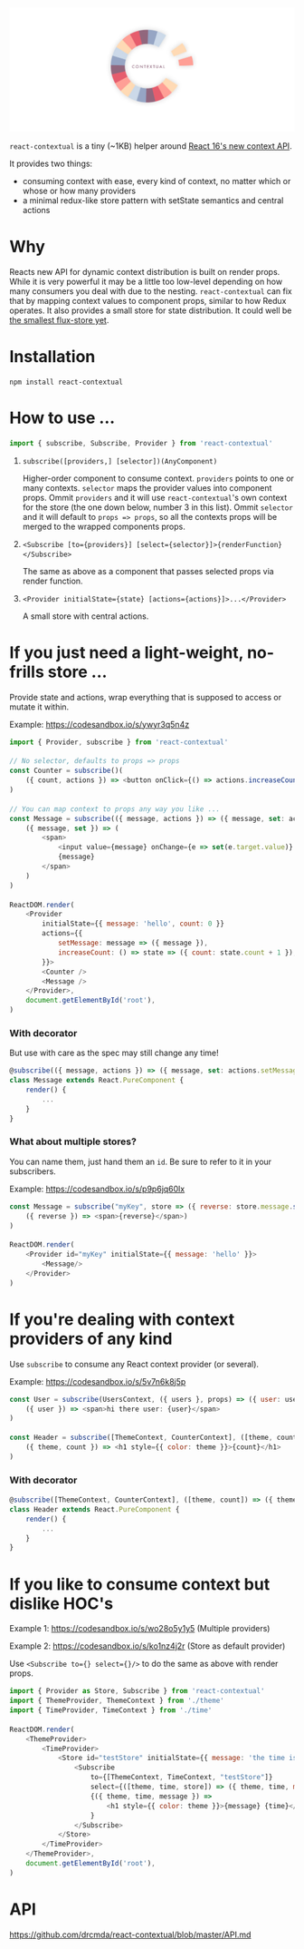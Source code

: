 ![](contextual.jpg)

`react-contextual` is a tiny (~1KB) helper around [React 16's new context API](https://github.com/acdlite/rfcs/blob/new-version-of-context/text/0000-new-version-of-context.md).

It provides two things:

* consuming context with ease, every kind of context, no matter which or whose or how many providers
* a minimal redux-like store pattern with setState semantics and central actions

# Why

Reacts new API for dynamic context distribution is built on render props. While it is very powerful it may be a little too low-level depending on how many consumers you deal with due to the nesting. `react-contextual` can fix that by mapping context values to component props, similar to how Redux operates. It also provides a small store for state distribution. It could well be [the smallest flux-store yet](https://github.com/drcmda/react-contextual/blob/master/src/store.js).

# Installation

    npm install react-contextual

# How to use ...

```js
import { subscribe, Subscribe, Provider } from 'react-contextual'
```

1. `subscribe([providers,] [selector])(AnyComponent)`

    Higher-order component to consume context. `providers` points to one or many contexts. `selector` maps the provider values into component props. Ommit `providers` and it will use `react-contextual`'s own context for the store (the one down below, number 3 in this list). Ommit `selector` and it will default to `props => props`, so all the contexts props will be merged to the wrapped components props.

2. `<Subscribe [to={providers}] [select={selector}]>{renderFunction}</Subscribe>`

    The same as above as a component that passes selected props via render function.

3. `<Provider initialState={state} [actions={actions}]>...</Provider>`

    A small store with central actions.

# If you just need a light-weight, no-frills store ...

Provide state and actions, wrap everything that is supposed to access or mutate it within.

Example: https://codesandbox.io/s/ywyr3q5n4z

```js
import { Provider, subscribe } from 'react-contextual'

// No selector, defaults to props => props
const Counter = subscribe()(
    ({ count, actions }) => <button onClick={() => actions.increaseCount()}>Click {count}</button>
)

// You can map context to props any way you like ...
const Message = subscribe(({ message, actions }) => ({ message, set: actions.setMessage }))(
    ({ message, set }) => (
        <span>
            <input value={message} onChange={e => set(e.target.value)} />
            {message}
        </span>
    )
)

ReactDOM.render(
    <Provider
        initialState={{ message: 'hello', count: 0 }}
        actions={{
            setMessage: message => ({ message }),
            increaseCount: () => state => ({ count: state.count + 1 }),
        }}>
        <Counter />
        <Message />
    </Provider>,
    document.getElementById('root'),
)
```

### With decorator

But use with care as the spec may still change any time!

```js
@subscribe(({ message, actions }) => ({ message, set: actions.setMessage }))
class Message extends React.PureComponent {
    render() {
        ...
    }
}
```

### What about multiple stores?

You can name them, just hand them an `id`. Be sure to refer to it in your subscribers.

Example: https://codesandbox.io/s/p9p6jq60lx

```js
const Message = subscribe("myKey", store => ({ reverse: store.message.split('').reverse().join('') }))(
    ({ reverse }) => <span>{reverse}</span>)
)

ReactDOM.render(
    <Provider id="myKey" initialState={{ message: 'hello' }}>
        <Message/>
    </Provider>
)
```

# If you're dealing with context providers of any kind

Use `subscribe` to consume any React context provider (or several).

Example: https://codesandbox.io/s/5v7n6k8j5p

```js
const User = subscribe(UsersContext, ({ users }, props) => ({ user: users[props.id] }))(
    ({ user }) => <span>hi there user: {user}</span>
)

const Header = subscribe([ThemeContext, CounterContext], ([theme, count]) => ({ theme, count }))(
    ({ theme, count }) => <h1 style={{ color: theme }}>{count}</h1>
)
```

### With decorator

```js
@subscribe([ThemeContext, CounterContext], ([theme, count]) => ({ theme, count }))
class Header extends React.PureComponent {
    render() {
        ...
    }
}
```

# If you like to consume context but dislike HOC's

Example 1: https://codesandbox.io/s/wo28o5y1y5 (Multiple providers)

Example 2: https://codesandbox.io/s/ko1nz4j2r (Store as default provider)

Use `<Subscribe to={} select={}/>` to do the same as above with render props.

```js
import { Provider as Store, Subscribe } from 'react-contextual'
import { ThemeProvider, ThemeContext } from './theme'
import { TimeProvider, TimeContext } from './time'

ReactDOM.render(
    <ThemeProvider>
        <TimeProvider>
            <Store id="testStore" initialState={{ message: 'the time is:' }}>
                <Subscribe
                    to={[ThemeContext, TimeContext, "testStore"]} 
                    select={([theme, time, store]) => ({ theme, time, message: store.message })}>
                    {({ theme, time, message }) =>
                        <h1 style={{ color: theme }}>{message} {time}</h1>
                    }
                </Subscribe>
            </Store>
        </TimeProvider>
    </ThemeProvider>,
    document.getElementById('root'),
)
```

# API

https://github.com/drcmda/react-contextual/blob/master/API.md
